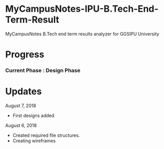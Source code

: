 # MyCampusNotes-IPU-B.Tech-End-Term-Result
MyCampusNotes B.Tech end term results analyzer for GGSIPU University

# Progress
### Current Phase : Design Phase

# Updates
August 7, 2018
<ul>
  <li> First designs added </li>
</ul>
 
August 6, 2018
<ul>
  <li> Created required file structures. </li>
  <li> Creating wireframes </li>
</ul>
  
